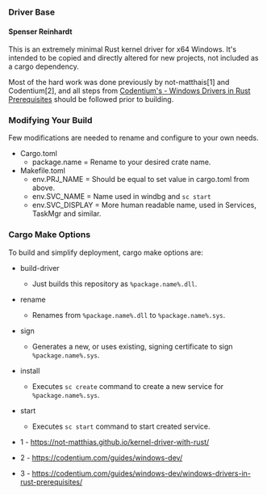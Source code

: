 ### Driver Base
#### Spenser Reinhardt

This is an extremely minimal Rust kernel driver for x64 Windows. It's intended to be copied and directly altered for new projects, not included as a cargo dependency.

Most of the hard work was done previously by not-matthais[1] and Codentium[2], and all steps from [Codentium's - Windows Drivers in Rust Prerequisites](https://codentium.com/guides/windows-dev/windows-drivers-in-rust-prerequisites/) should be followed prior to building.

### Modifying Your Build

Few modifications are needed to rename and configure to your own needs.

* Cargo.toml
  * package.name = Rename to your desired crate name.
* Makefile.toml
  * env.PRJ_NAME = Should be equal to set value in cargo.toml from above.
  * env.SVC_NAME = Name used in windbg and `sc start`
  * env.SVC_DISPLAY = More human readable name, used in Services, TaskMgr and similar.

### Cargo Make Options

To build and simplify deployment, cargo make options are:

* build-driver
  * Just builds this repository as `%package.name%.dll`.
* rename
  * Renames from `%package.name%.dll` to `%package.name%.sys`.
* sign
  * Generates a new, or uses existing, signing certificate to sign `%package.name%.sys`.
* install
  * Executes `sc create` command to create a new service for `%package.name%.sys`.
* start
  * Executes `sc start` command to start created service.


* 1 - https://not-matthias.github.io/kernel-driver-with-rust/
* 2 - https://codentium.com/guides/windows-dev/
* 3 - https://codentium.com/guides/windows-dev/windows-drivers-in-rust-prerequisites/
